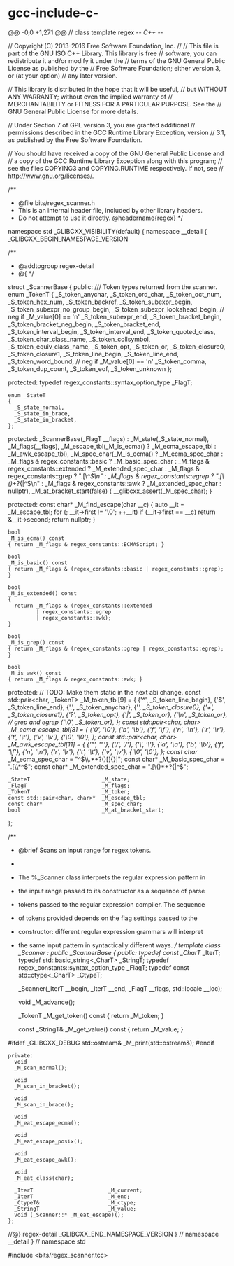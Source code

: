 # gcc-include-c-
@@ -0,0 +1,271 @@
// class template regex -*- C++ -*-

// Copyright (C) 2013-2016 Free Software Foundation, Inc.
//
// This file is part of the GNU ISO C++ Library.  This library is free
// software; you can redistribute it and/or modify it under the
// terms of the GNU General Public License as published by the
// Free Software Foundation; either version 3, or (at your option)
// any later version.

// This library is distributed in the hope that it will be useful,
// but WITHOUT ANY WARRANTY; without even the implied warranty of
// MERCHANTABILITY or FITNESS FOR A PARTICULAR PURPOSE.  See the
// GNU General Public License for more details.

// Under Section 7 of GPL version 3, you are granted additional
// permissions described in the GCC Runtime Library Exception, version
// 3.1, as published by the Free Software Foundation.

// You should have received a copy of the GNU General Public License and
// a copy of the GCC Runtime Library Exception along with this program;
// see the files COPYING3 and COPYING.RUNTIME respectively.  If not, see
// <http://www.gnu.org/licenses/>.

/**
 *  @file bits/regex_scanner.h
 *  This is an internal header file, included by other library headers.
 *  Do not attempt to use it directly. @headername{regex}
 */

namespace std _GLIBCXX_VISIBILITY(default)
{
namespace __detail
{
_GLIBCXX_BEGIN_NAMESPACE_VERSION

  /**
   * @addtogroup regex-detail
   * @{
   */

  struct _ScannerBase
  {
  public:
    /// Token types returned from the scanner.
    enum _TokenT
    {
      _S_token_anychar,
      _S_token_ord_char,
      _S_token_oct_num,
      _S_token_hex_num,
      _S_token_backref,
      _S_token_subexpr_begin,
      _S_token_subexpr_no_group_begin,
      _S_token_subexpr_lookahead_begin, // neg if _M_value[0] == 'n'
      _S_token_subexpr_end,
      _S_token_bracket_begin,
      _S_token_bracket_neg_begin,
      _S_token_bracket_end,
      _S_token_interval_begin,
      _S_token_interval_end,
      _S_token_quoted_class,
      _S_token_char_class_name,
      _S_token_collsymbol,
      _S_token_equiv_class_name,
      _S_token_opt,
      _S_token_or,
      _S_token_closure0,
      _S_token_closure1,
      _S_token_line_begin,
      _S_token_line_end,
      _S_token_word_bound, // neg if _M_value[0] == 'n'
      _S_token_comma,
      _S_token_dup_count,
      _S_token_eof,
      _S_token_unknown
    };

  protected:
    typedef regex_constants::syntax_option_type _FlagT;

    enum _StateT
    {
      _S_state_normal,
      _S_state_in_brace,
      _S_state_in_bracket,
    };

  protected:
    _ScannerBase(_FlagT __flags)
    : _M_state(_S_state_normal),
    _M_flags(__flags),
    _M_escape_tbl(_M_is_ecma()
		  ? _M_ecma_escape_tbl
		  : _M_awk_escape_tbl),
    _M_spec_char(_M_is_ecma()
		 ? _M_ecma_spec_char
		 : _M_flags & regex_constants::basic
		 ? _M_basic_spec_char
		 : _M_flags & regex_constants::extended
		 ? _M_extended_spec_char
		 : _M_flags & regex_constants::grep
		 ?  ".[\\*^$\n"
		 : _M_flags & regex_constants::egrep
		 ? ".[\\()*+?{|^$\n"
		 : _M_flags & regex_constants::awk
		 ? _M_extended_spec_char
		 : nullptr),
    _M_at_bracket_start(false)
    { __glibcxx_assert(_M_spec_char); }

  protected:
    const char*
    _M_find_escape(char __c)
    {
      auto __it = _M_escape_tbl;
      for (; __it->first != '\0'; ++__it)
	if (__it->first == __c)
	  return &__it->second;
      return nullptr;
    }

    bool
    _M_is_ecma() const
    { return _M_flags & regex_constants::ECMAScript; }

    bool
    _M_is_basic() const
    { return _M_flags & (regex_constants::basic | regex_constants::grep); }

    bool
    _M_is_extended() const
    {
      return _M_flags & (regex_constants::extended
			 | regex_constants::egrep
			 | regex_constants::awk);
    }

    bool
    _M_is_grep() const
    { return _M_flags & (regex_constants::grep | regex_constants::egrep); }

    bool
    _M_is_awk() const
    { return _M_flags & regex_constants::awk; }

  protected:
    // TODO: Make them static in the next abi change.
    const std::pair<char, _TokenT> _M_token_tbl[9] =
      {
	{'^', _S_token_line_begin},
	{'$', _S_token_line_end},
	{'.', _S_token_anychar},
	{'*', _S_token_closure0},
	{'+', _S_token_closure1},
	{'?', _S_token_opt},
	{'|', _S_token_or},
	{'\n', _S_token_or}, // grep and egrep
	{'\0', _S_token_or},
      };
    const std::pair<char, char> _M_ecma_escape_tbl[8] =
      {
	{'0', '\0'},
	{'b', '\b'},
	{'f', '\f'},
	{'n', '\n'},
	{'r', '\r'},
	{'t', '\t'},
	{'v', '\v'},
	{'\0', '\0'},
      };
    const std::pair<char, char> _M_awk_escape_tbl[11] =
      {
	{'"', '"'},
	{'/', '/'},
	{'\\', '\\'},
	{'a', '\a'},
	{'b', '\b'},
	{'f', '\f'},
	{'n', '\n'},
	{'r', '\r'},
	{'t', '\t'},
	{'v', '\v'},
	{'\0', '\0'},
      };
    const char* _M_ecma_spec_char = "^$\\.*+?()[]{}|";
    const char* _M_basic_spec_char = ".[\\*^$";
    const char* _M_extended_spec_char = ".[\\()*+?{|^$";

    _StateT                       _M_state;
    _FlagT                        _M_flags;
    _TokenT                       _M_token;
    const std::pair<char, char>*  _M_escape_tbl;
    const char*                   _M_spec_char;
    bool                          _M_at_bracket_start;
  };

  /**
   * @brief Scans an input range for regex tokens.
   *
   * The %_Scanner class interprets the regular expression pattern in
   * the input range passed to its constructor as a sequence of parse
   * tokens passed to the regular expression compiler.  The sequence
   * of tokens provided depends on the flag settings passed to the
   * constructor: different regular expression grammars will interpret
   * the same input pattern in syntactically different ways.
   */
  template<typename _CharT>
    class _Scanner
    : public _ScannerBase
    {
    public:
      typedef const _CharT*                                       _IterT;
      typedef std::basic_string<_CharT>                           _StringT;
      typedef regex_constants::syntax_option_type                 _FlagT;
      typedef const std::ctype<_CharT>                            _CtypeT;

      _Scanner(_IterT __begin, _IterT __end,
	       _FlagT __flags, std::locale __loc);

      void
      _M_advance();

      _TokenT
      _M_get_token() const
      { return _M_token; }

      const _StringT&
      _M_get_value() const
      { return _M_value; }

#ifdef _GLIBCXX_DEBUG
      std::ostream&
      _M_print(std::ostream&);
#endif

    private:
      void
      _M_scan_normal();

      void
      _M_scan_in_bracket();

      void
      _M_scan_in_brace();

      void
      _M_eat_escape_ecma();

      void
      _M_eat_escape_posix();

      void
      _M_eat_escape_awk();

      void
      _M_eat_class(char);

      _IterT                        _M_current;
      _IterT                        _M_end;
      _CtypeT&                      _M_ctype;
      _StringT                      _M_value;
      void (_Scanner::* _M_eat_escape)();
    };

 //@} regex-detail
_GLIBCXX_END_NAMESPACE_VERSION
} // namespace __detail
} // namespace std

#include <bits/regex_scanner.tcc>

